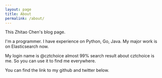 ```yaml
---
layout: page
title: About
permalink: /about/
---
```


This Zhitao Chen's blog page.

I'm a programmer. I have experience on Python, Go, Java. My major work is on Elasticsearch now.

My login name is @cztchoice almost 99% search result about cztchoice is me. So you can use it to find me everywhere.

You can find the link to my github and twitter below. 
